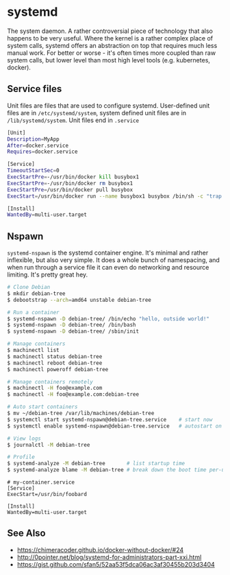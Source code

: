 # systemd
The system daemon. A rather controversial piece of technology that also happens
to be very useful. Where the kernel is a rather complex place of system calls,
systemd offers an abstraction on top that requires much less manual work. For
better or worse - it's often times more coupled than raw system calls, but
lower level than most high level tools (e.g. kubernetes, docker).

## Service files
Unit files are files that are used to configure systemd. User-defined unit
files are in `/etc/systemd/system`, system defined unit files are in
`/lib/systemd/system`. Unit files end in `.service`

```sh
[Unit]
Description=MyApp
After=docker.service
Requires=docker.service

[Service]
TimeoutStartSec=0
ExecStartPre=-/usr/bin/docker kill busybox1
ExecStartPre=-/usr/bin/docker rm busybox1
ExecStartPre=/usr/bin/docker pull busybox
ExecStart=/usr/bin/docker run --name busybox1 busybox /bin/sh -c "trap 'exit 0' INT TERM; while true; do echo Hello World; sleep 1; done"

[Install]
WantedBy=multi-user.target
````

## Nspawn
`systemd-nspawn` is the systemd container engine. It's minimal and rather
inflexible, but also very simple. It does a whole bunch of namespacing, and
when run through a service file it can even do networking and resource
limiting. It's pretty great hey.

```sh
# Clone Debian
$ mkdir debian-tree
$ debootstrap --arch=amd64 unstable debian-tree

# Run a container
$ systemd-nspawn -D debian-tree/ /bin/echo "hello, outside world!"
$ systemd-nspawn -D debian-tree/ /bin/bash
$ systemd-nspawn -D debian-tree/ /sbin/init

# Manage containers
$ machinectl list
$ machinectl status debian-tree
$ machinectl reboot debian-tree
$ machinectl poweroff debian-tree

# Manage containers remotely
$ machinectl -H foo@example.com
$ machinectl -H foo@example.com:debian-tree

# Auto start containers
$ mv ~/debian-tree /var/lib/machines/debian-tree
$ systemctl start systemd-nspawn@debian-tree.service    # start now
$ systemctl enable systemd-nspawn@debian-tree.service   # autostart on boot

# View logs
$ journalctl -M debian-tree

# Profile
$ systemd-analyze -M debian-tree       # list startup time
$ systemd-analyze blame -M debian-tree # break down the boot time per-unit
```

```service
# my-container.service
[Service]
ExecStart=/usr/bin/foobard

[Install]
WantedBy=multi-user.target
```

## See Also
- https://chimeracoder.github.io/docker-without-docker/#24
- http://0pointer.net/blog/systemd-for-administrators-part-xxi.html
- https://gist.github.com/sfan5/52aa53f5dca06ac3af30455b203d3404

